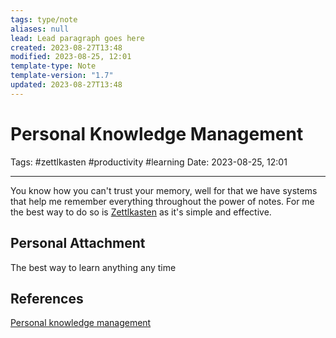 ```yaml
---
tags: type/note
aliases: null
lead: Lead paragraph goes here
created: 2023-08-27T13:48
modified: 2023-08-25, 12:01
template-type: Note
template-version: "1.7"
updated: 2023-08-27T13:48
---
```


# Personal Knowledge Management

Tags: #zettlkasten #productivity #learning 
Date: 2023-08-25, 12:01

---

You know how you can't trust your memory, well for that we have systems that help me remember everything throughout the power of notes. For me the best way to do so is [Zettlkasten](Zettlkasten.md) as it's simple and effective.

## Personal Attachment

The best way to learn anything any time

## References

[Personal knowledge management](.md)
